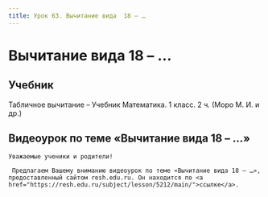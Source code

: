 ```yaml
---
title: Урок 63. Вычитание вида  18 – … 
---
```


# Вычитание вида  18 – … 

## Учебник

Табличное вычитание – Учебник Математика. 1 класс. 2 ч. (Моро М. И. и др.)

## Видеоурок по теме «Вычитание вида 18 – …»

<p>
	Уважаемые ученики и родители!  
</p>
<p>
	 Предлагаем Вашему вниманию видеоурок по теме «Вычитание вида 18 – …», предоставленный сайтом resh.edu.ru. Он находится по <a href="https://resh.edu.ru/subject/lesson/5212/main/">ссылке</a>.
</p>